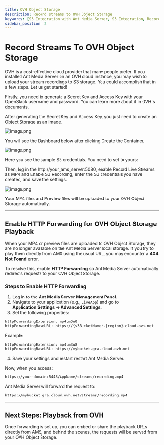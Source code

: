 ```yaml
---
title: OVH Object Storage
description: Record streams to OVH Object Storage
keywords: [S3 Integration with Ant Media Server, S3 Integration, Record streams to OVH Object Storage, Ant Media Server Documentation, Ant Media Server Tutorials]
sidebar_position: 2
---
```


# Record Streams To OVH Object Storage

OVH is a cost-effective cloud provider that many people prefer. If you installed Ant Media Server on an OVH cloud instance, you may wish to upload your stream recordings to S3 storage. You could accomplish that in a few steps. Let us get started!

Firstly, you need to generate a Secret Key and Access Key with your OpenStack username and password. You can learn more about it in OVH's documents.

After generating the Secret Key and Access Key, you just need to create an Object Storage as an image.

![image.png](@site/static/img/image-285329.png)

You will see the Dashboard below after clicking Create the Container.

![image.png](@site/static/img/image-285429.png)

Here you see the sample S3 credentials. You need to set to yours:

Then, log in the http://your_ams_server:5080, enable Record Live Streams as MP4 and Enable S3 Recording, enter the S3 credentials you have created, and save the settings.

![image.png](@site/static/img/image-285529.png)

Your MP4 files and Preview files will be uploaded to your OVH Object Storage automatically.

---

## Enable HTTP Forwarding for OVH Object Storage Playback

When your MP4 or preview files are uploaded to OVH Object Storage, they are no longer available on the Ant Media Server local storage. If you try to play them directly from AMS using the usual URL, you may encounter a **404 Not Found** error.

To resolve this, enable **HTTP Forwarding** so Ant Media Server automatically redirects requests to your OVH Object Storage.

### Steps to Enable HTTP Forwarding

1. Log in to the **Ant Media Server Management Panel**.  
2. Navigate to your application (e.g., `LiveApp`) and go to  
   **Application Settings → Advanced Settings**.  
3. Set the following properties:

```bash
httpForwardingExtension: mp4,m3u8  
httpForwardingBaseURL: https://{s3BucketName}.{region}.cloud.ovh.net  
```

Example:  
```bash
httpForwardingExtension: mp4,m3u8  
httpForwardingBaseURL: https://mybucket.gra.cloud.ovh.net  
```

4. Save your settings and restart restart Ant Media Server.

Now, when you access:

```bash
https://your-domain:5443/AppName/streams/recording.mp4  
```

Ant Media Server will forward the request to:

```bash
https://mybucket.gra.cloud.ovh.net/streams/recording.mp4  
```

---

## Next Steps: Playback from OVH

Once forwarding is set up, you can embed or share the playback URLs directly from AMS, and behind the scenes, the requests will be served from your OVH Object Storage.